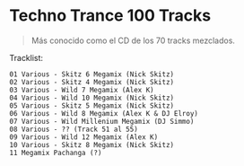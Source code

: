 # Techno Trance 100 Tracks

> Más conocido como el CD de los 70 tracks mezclados.

Tracklist:
```
01 Various - Skitz 6 Megamix (Nick Skitz)
02 Various - Skitz 4 Megamix (Nick Skitz)
03 Various - Wild 7 Megamix (Alex K)
04 Various - Wild 10 Megamix (Nick Skitz)
05 Various - Skitz 5 Megamix (Nick Skitz)
06 Various - Wild 8 Megamix (Alex K & DJ Elroy)
07 Various - Wild Millenium Megamix (DJ Simmo)
08 Various - ?? (Track 51 al 55)
09 Various - Wild 12 Megamix (Alex K)
10 Various - Skitz 8 Megamix (Nick Skitz)
11 Megamix Pachanga (?)
```